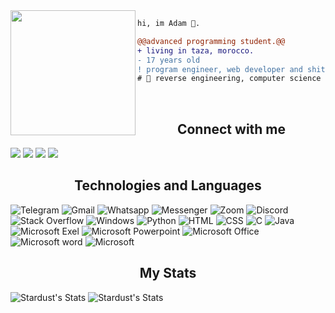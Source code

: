 <img align="left" height="200" src="https://media.giphy.com/media/ao9DUiTKH60XS/giphy.gif"/>

```diff
hi, im Adam 🔮.

@@advanced programming student.@@
+ living in taza, morocco.
- 17 years old
! program engineer, web developer and shitposter
# 📖 reverse engineering, computer science
```
<br>
<h2 align="center">Connect with me</h2>
 
[<img src="https://img.shields.io/badge/linkedin-000000.svg?&style=for-the-badge&logo=linkedin&logoColor=white" />](https://www.linkedin.com/in/IsratIJK/) [<img src = "https://img.shields.io/badge/twitter-000000.svg?&style=for-the-badge&logo=twitter&logoColor=white">](https://twitter.com/IsratIJK/) [<img src="https://img.shields.io/badge/Instagram-000000?style=for-the-badge&logo=instagram&logoColor=white" />](https://www.linkedin.com/in/IsratIJK/) [<img src="https://img.shields.io/badge/Facebook-000000?style=for-the-badge&logo=facebook&logoColor=white" />](https://www.linkedin.com/in/IsratIJK/)


<h2 align="center">Technologies and Languages</h2>

![Telegram](https://img.shields.io/badge/Telegram-000000?style=for-the-badge&logo=telegram&logoColor=white)
![Gmail](https://img.shields.io/badge/Gmail-000000?style=for-the-badge&logo=gmail&logoColor=white)
![Whatsapp](https://img.shields.io/badge/WhatsApp-000000?style=for-the-badge&logo=whatsapp&logoColor=white)
![Messenger](https://img.shields.io/badge/Messenger-000000?style=for-the-badge&logo=messenger&logoColor=white)
![Zoom](https://img.shields.io/badge/Zoom-000000?style=for-the-badge&logo=zoom&logoColor=white)
![Discord](https://img.shields.io/badge/Discord-000000?style=for-the-badge&logo=discord&logoColor=white)
![Stack Overflow](https://img.shields.io/badge/Stack_Overflow-000000?style=for-the-badge&logo=stack-overflow&logoColor=white)
![Windows](https://img.shields.io/badge/Windows-000000?style=for-the-badge&logo=windows&logoColor=white)
![Python](https://img.shields.io/badge/Python-000000?style=for-the-badge&logo=python&logoColor=white)
![HTML](https://img.shields.io/badge/HTML-000000?style=for-the-badge&logo=html5&logoColor=white)
![CSS](https://img.shields.io/badge/CSS-000000?&style=for-the-badge&logo=css3&logoColor=white)
![C](https://img.shields.io/badge/C-000000?style=for-the-badge&logo=c&logoColor=white)
![Java](https://img.shields.io/badge/Java-000000?style=for-the-badge&logo=java&logoColor=white)
![Microsoft Exel](https://img.shields.io/badge/Microsoft_Excel-000000?style=for-the-badge&logo=microsoft-excel&logoColor=white)
![Microsoft Powerpoint](https://img.shields.io/badge/Microsoft_PowerPoint-000000?style=for-the-badge&logo=microsoft-powerpoint&logoColor=white)
![Microsoft Office](https://img.shields.io/badge/Microsoft_Office-000000?style=for-the-badge&logo=microsoft-office&logoColor=white)
![Microsoft word](https://img.shields.io/badge/Microsoft_Word-000000?style=for-the-badge&logo=microsoft-word&logoColor=white)
![Microsoft](https://img.shields.io/badge/Microsoft-000000?style=for-the-badge&logo=microsoft&logoColor=white)

<h2 align="center">My Stats</h2>

![Stardust's Stats](https://github-readme-stats.vercel.app/api?username=stardust0x147&theme=react&show_icons=true&include_all_commits=true)
![Stardust's Stats](https://github-readme-stats.vercel.app/api/top-langs/?username=stardust0x147&theme=react&layout=compact)




